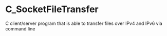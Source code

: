 # C_SocketFileTransfer
C client/server program that is able to transfer files over IPv4 and IPv6 via command line
